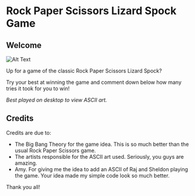# Rock Paper Scissors Lizard Spock Game

## Welcome
![Alt Text](https://i.imgur.com/IaxbdN6.gif)

Up for a game of the classic Rock Paper Scissors Lizard Spock? 

Try your best at winning the game and comment down below how many tries it took for you to win!

*Best played on desktop to view ASCII art.*

## Credits

Credits are due to:

- The Big Bang Theory for the game idea. This is so much better than the usual Rock Paper Scissors game.
- The artists responsible for the ASCII art used. Seriously, you guys are amazing.
- Amy. For giving me the idea to add an ASCII of Raj and Sheldon playing the game. Your idea made my simple code look so much better.

Thank you all!
